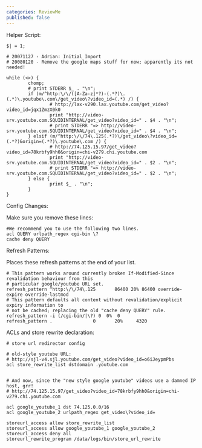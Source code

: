 ```yaml
---
categories: ReviewMe
published: false
---
```

Helper Script:

    $| = 1;
    
    # 20071127 - Adrian: Initial Import
    # 20080120 - Remove the google maps stuff for now; apparently its not needed!
    
    while (<>) {
            chomp;
            # print STDERR $_ . "\n";
            if (m/^http:\/\/([A-Za-z]*?)-(.*?)\.(.*)\.youtube\.com\/get_video\?video_id=(.*) /) {
                    # http://lax-v290.lax.youtube.com/get_video?video_id=jqx1ZmzX0k0
                    print "http://video-srv.youtube.com.SQUIDINTERNAL/get_video?video_id=" . $4 . "\n";
                    # print STDERR "=> http://video-srv.youtube.com.SQUIDINTERNAL/get_video?video_id=" . $4 . "\n";
            } elsif (m/^http:\/\/74\.125(.*?)\/get_video\?video_id=(.*?)&origin=(.*?)\.youtube\.com /) {
                    # http://74.125.15.97/get_video?video_id=78krbfy9hh0&origin=chi-v279.chi.youtube.com
                    print "http://video-srv.youtube.com.SQUIDINTERNAL/get_video?video_id=" . $2 . "\n";
                    # print STDERR "=> http://video-srv.youtube.com.SQUIDINTERNAL/get_video?video_id=" . $2 . "\n";
            } else {
                    print $_ . "\n";
            }
    }

Config Changes:

Make sure you remove these lines:

    #We recommend you to use the following two lines.
    acl QUERY urlpath_regex cgi-bin \?
    cache deny QUERY

Refresh Patterns:

Places these refresh patterns at the end of your list.

    # This pattern works around currently broken If-Modified-Since revalidation behaviour from this
    # particular google/youtube URL set.
    refresh_pattern ^http:\/\/74\.125       86400 20% 86400 override-expire override-lastmod
    # This pattern defaults all content without revalidation/explicit expiry information to
    # not be cached; replacing the old "cache deny QUERY" rule. 
    refresh_pattern -i (/cgi-bin/|\?) 0  0%  0
    refresh_pattern .               0       20%     4320

ACLs and store rewrite declaration:

    # store url redirector config
    
    # old-style youtube URL:
    # http://sjl-v4.sjl.youtube.com/get_video?video_id=o6iJeypmPbs
    acl store_rewrite_list dstdomain .youtube.com
    
    
    # And now, since the "new style google youtube" videos use a damned IP host, grr!
    # http://74.125.15.97/get_video?video_id=78krbfy9hh0&origin=chi-v279.chi.youtube.com
    
    acl google_youtube_1 dst 74.125.0.0/16
    acl google_youtube_2 urlpath_regex get_video\?video_id=
    
    storeurl_access allow store_rewrite_list
    storeurl_access allow google_youtube_1 google_youtube_2
    storeurl_access deny all
    storeurl_rewrite_program /data/logs/bin/store_url_rewrite

